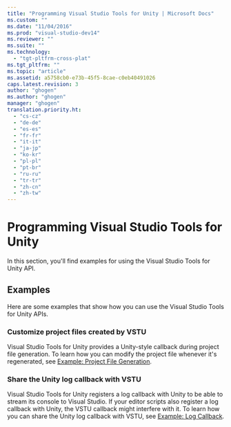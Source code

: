 ```yaml
---
title: "Programming Visual Studio Tools for Unity | Microsoft Docs"
ms.custom: ""
ms.date: "11/04/2016"
ms.prod: "visual-studio-dev14"
ms.reviewer: ""
ms.suite: ""
ms.technology: 
  - "tgt-pltfrm-cross-plat"
ms.tgt_pltfrm: ""
ms.topic: "article"
ms.assetid: a5758cb0-e73b-45f5-8cae-c0eb40491026
caps.latest.revision: 3
author: "ghogen"
ms.author: "ghogen"
manager: "ghogen"
translation.priority.ht: 
  - "cs-cz"
  - "de-de"
  - "es-es"
  - "fr-fr"
  - "it-it"
  - "ja-jp"
  - "ko-kr"
  - "pl-pl"
  - "pt-br"
  - "ru-ru"
  - "tr-tr"
  - "zh-cn"
  - "zh-tw"
---
```

# Programming Visual Studio Tools for Unity
In this section, you'll find examples for using the Visual Studio Tools for Unity API.  
  
## Examples  
 Here are some examples that show how you can use the Visual Studio Tools for Unity APIs.  
  
### Customize project files created by VSTU  
 Visual Studio Tools for Unity provides a Unity-style callback during project file generation. To learn how you can modify the project file whenever it's regenerated, see [Example: Project File Generation](../cross-platform/customize-project-files-created-by-vstu.md).  
  
### Share the Unity log callback with VSTU  
 Visual Studio Tools for Unity registers a log callback with Unity to be able to stream its console to Visual Studio. If your editor scripts also register a log callback with Unity, the VSTU callback might interfere with it. To learn how you can share the Unity log callback with VSTU, see [Example: Log Callback](../cross-platform/share-the-unity-log-callback-with-vstu.md).